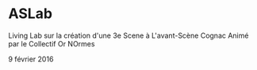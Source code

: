 # ASLab

Living Lab sur la création d'une 3e Scene à L'avant-Scène Cognac
Animé par le Collectif Or NOrmes

9 février 2016
